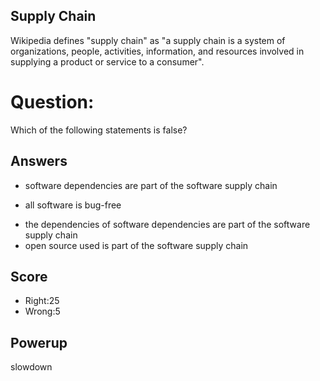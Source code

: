 ## Supply Chain
Wikipedia defines "supply chain"
as "a supply chain is a system of organizations,
people, activities, information,
and resources involved in supplying
a product or service to a consumer".

# Question:
Which of the following statements is false?

## Answers
- software dependencies are part of the software supply chain
* all software is bug-free
- the dependencies of software dependencies are part of the software supply chain
- open source used is part of the software supply chain

## Score
- Right:25
- Wrong:5

## Powerup
slowdown
